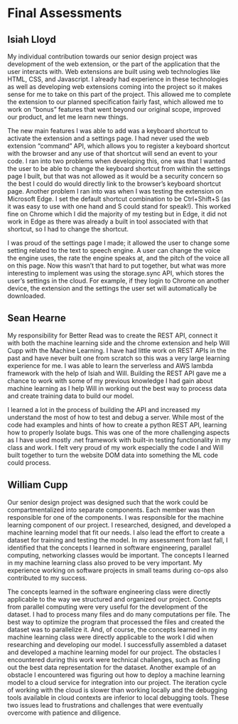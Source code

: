 # Final Assessments

## Isiah Lloyd

My individual contribution towards our senior design project was development of the web extension, or the part of the application that the user interacts with. Web extensions are built using web technologies like HTML, CSS, and Javascript. I already had experience in these technologies as well as developing web extensions coming into the project so it makes sense for me to take on this part of the project. This allowed me to complete the extension to our planned specification fairly fast, which allowed me to work on “bonus” features that went beyond our original scope, improved our product, and let me learn new things. 

The new main features I was able to add was a keyboard shortcut to activate the extension and a settings page. I had never used the web extension “command” API, which allows you to register a keyboard shortcut with the browser and any use of that shortcut will send an event to your code. I ran into two problems when developing this, one was that I wanted the user to be able to change the keyboard shortcut from within the settings page I built, but that was not allowed as it would be a security concern so the best I could do would directly link to the browser’s keyboard shortcut page. Another problem I ran into was when I was testing the extension on Microsoft Edge. I set the default shortcut combination to be Ctrl+Shift+S (as it was easy to use with one hand and S could stand for speak!). This worked fine on Chrome which I did the majority of my testing but in Edge, it did not work in Edge as there was already a built in tool associated with that shortcut, so I had to change the shortcut. 

I was proud of the settings page I made; it allowed the user to change some setting related to the text to speech engine. A user can change the voice the engine uses, the rate the engine speaks at, and the pitch of the voice all on this page. Now this wasn’t that hard to put together, but what was more interesting to implement was using the storage.sync API, which stores the user’s settings in the cloud. For example, if they login to Chrome on another device, the extension and the settings the user set will automatically be downloaded. 

## Sean Hearne


My responsibility for Better Read was to create the REST API, connect it with both the machine learning side and the chrome extension and help Will Cupp with the Machine Learning. I have had little work on REST APIs in the past and have never built one from scratch so this was a very large learning experience for me. I was able to learn the serverless and AWS lambda framework with the help of Isiah and Will.  Building the REST API gave me a chance to work with some of my previous knowledge I had gain about machine learning as I help Will in working out the best way to process data and create training data to build our model. 

I learned a lot in the process of building the API and increased my understand the most of how to test and debug a server. While most of the code had examples and hints of how to create a python REST API, learning how to properly Isolate bugs. This was one of the more challenging aspects as I have used mostly .net framework with built-in testing functionality in my class and work. I felt very proud of my work especially the code I and Will built together to turn the website DOM data into something the ML code could process. 

## William Cupp

Our senior design project was designed such that the work could be compartmentalized into separate components. Each member was then responsible for one of the components. I was responsible for the machine learning component of our project. I researched, designed, and developed a machine learning model that fit our needs. I also lead the effort to create a dataset for training and testing the model. In my assessment from last fall, I identified that the concepts I learned in software engineering, parallel computing, networking classes would be important. The concepts I learned in my machine learning class also proved to be very important. My experience working on software projects in small teams during co-ops also contributed to my success.

The concepts learned in the software engineering class were directly applicable to the way we structured and organized our project. Concepts from parallel computing were very useful for the development of the dataset. I had to process many files and do many computations per file. The best way to optimize the program that processed the files and created the dataset was to parallelize it. And, of course, the concepts learned in my machine learning class were directly applicable to the work I did when researching and developing our model. I successfully assembled a dataset and developed a machine learning model for our project. The obstacles I encountered during this work were technical challenges, such as finding out the best data representation for the dataset. Another example of an obstacle I encountered was figuring out how to deploy a machine learning model to a cloud service for integration into our project. The iteration cycle of working with the cloud is slower than working locally and the debugging tools available in cloud contexts are inferior to local debugging tools. These two issues lead to frustrations and challenges that were eventually overcome with patience and diligence.

